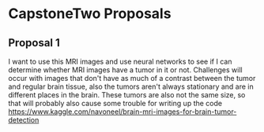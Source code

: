 # CapstoneTwo Proposals

## Proposal 1
I want to use this MRI images and use neural networks to see if I can determine whether MRI images have a tumor in it or not. Challenges will occur with images that don't have as much of a contrast between the tumor and regular brain tissue, also the tumors aren't always stationary and are in different places in the brain. These tumors are also not the same size, so that will probably also cause some trouble for writing up the code 
https://www.kaggle.com/navoneel/brain-mri-images-for-brain-tumor-detection
